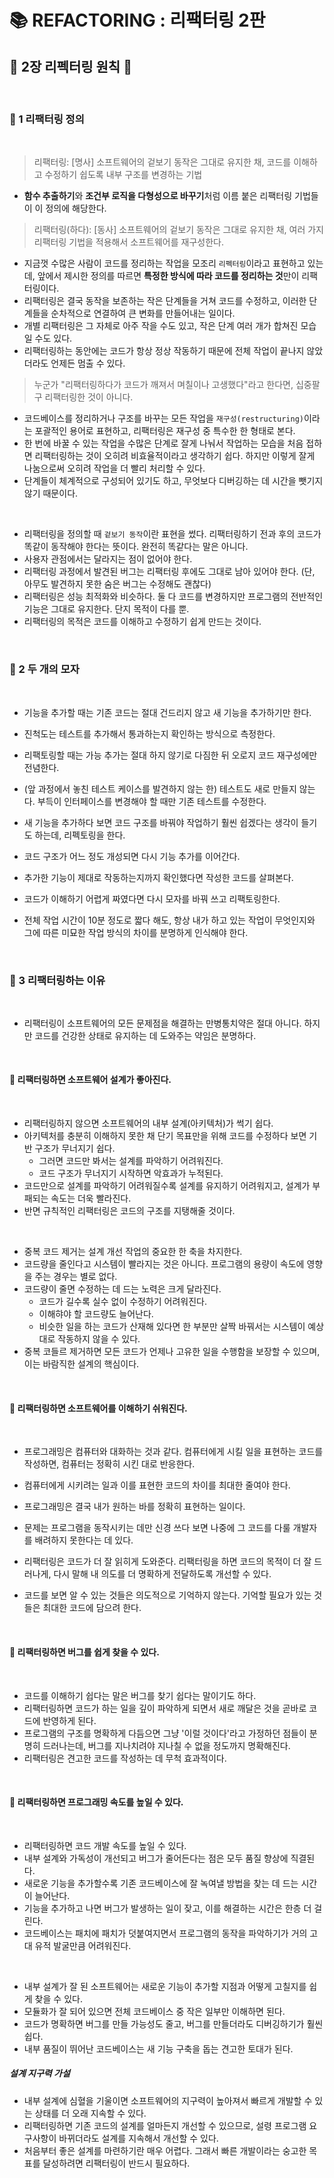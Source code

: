 # 📚 REFACTORING : 리팩터링 2판
## 📖 2장 리펙터링 원칙 🔎

<br>

### 📍 1 리팩터링 정의

<br>

> 리팩터링: [명사] 소프트웨어의 겉보기 동작은 그대로 유지한 채, 코드를 이해하고 수정하기 쉽도록 내부 구조를 변경하는 기법

- **함수 추출하기**와 **조건부 로직을 다형성으로 바꾸기**처럼 이름 붙은 리팩터링 기법들이 이 정의에 해당한다. 

> 리팩터링(하다): [동사] 소프트웨어의 겉보기 동작은 그대로 유지한 채, 여러 가지 리팩터링 기법을 적용해서 소프트웨어를 재구성한다. 

- 지금껏 수많은 사람이 코드를 정리하는 작업을 모조리 `리펙터링`이라고 표현하고 있는데, 앞에서 제시한 정의를 따르면 **특정한 방식에 따라 코드를 정리하는 것**만이 리팩터링이다. 
- 리팩터링은 결국 동작을 보존하는 작은 단계들을 거쳐 코드를 수정하고, 이러한 단계들을 순차적으로 연결하여 큰 변화를 만들어내는 일이다. 
- 개별 리팩터링은 그 자체로 아주 작을 수도 있고, 작은 단계 여러 개가 합쳐진 모습일 수도 있다. 
- 리팩터링하는 동안에는 코드가 항상 정상 작동하기 때문에 전체 작업이 끝나지 않았더라도 언제든 멈출 수 있다. 

> 누군가 "리팩터링하다가 코드가 깨져서 며칠이나 고생했다"라고 한다면, 십중팔구 리팩터링한 것이 아니다.

- 코드베이스를 정리하거나 구조를 바꾸는 모든 작업을 `재구성(restructuring)`이라는 포괄적인 용어로 표현하고, 리팩터링은 재구성 중 특수한 한 형태로 본다. 
- 한 번에 바꿀 수 있는 작업을 수많은 단계로 잘게 나눠서 작업하는 모습을 처음 접하면 리팩터링하는 것이 오히려 비효율적이라고 생각하기 쉽다. 하지만 이렇게 잘게 나눔으로써 오히려 작업을 더 빨리 처리할 수 있다. 
- 단계들이 체계적으로 구성되어 있기도 하고, 무엇보다 디버깅하는 데 시간을 뺏기지 않기 때문이다. 

<br>

- 리팩터링을 정의할 때 `겉보기 동작`이란 표현을 썼다. 리팩터링하기 전과 후의 코드가 똑같이 동작해야 한다는 뜻이다. 완전히 똑같다는 말은 아니다.
- 사용자 관점에서는 달라지는 점이 없어야 한다. 
- 리팩터링 과정에서 발견된 버그는 리팩터링 후에도 그대로 남아 있어야 한다. (단, 아무도 발견하지 못한 숨은 버그는 수정해도 괜찮다)
- 리팩터링은 성능 최적화와 비슷하다. 둘 다 코드를 변경하지만 프로그램의 전반적인 기능은 그대로 유지한다. 단지 목적이 다를 뿐.
- 리팩터링의 목적은 코드를 이해하고 수정하기 쉽게 만드는 것이다. 

<br>

### 📍 2 두 개의 모자

<br>

- 기능을 추가할 때는 기존 코드는 절대 건드리지 않고 새 기능을 추가하기만 한다. 
- 진척도는 테스트를 추가해서 통과하는지 확인하는 방식으로 측정한다. 
- 리팩토링할 때는 가능 추가는 절대 하지 않기로 다짐한 뒤 오로지 코드 재구성에만 전념한다. 
- (앞 과정에서 놓친 테스트 케이스를 발견하지 않는 한) 테스트도 새로 만들지 않는다. 부득이 인터페이스를 변경해야 할 때만 기존 테스트를 수정한다. 

- 새 기능을 추가하다 보면 코드 구조를 바꿔야 작업하기 훨씬 쉽겠다는 생각이 들기도 하는데, 리펙토링을 한다. 
- 코드 구조가 어느 정도 개성되면 다시 기능 추가를 이어간다. 
- 추가한 기능이 제대로 작동하는지까지 확인했다면 작성한 코드를 살펴본다. 
- 코드가 이해하기 어렵게 짜였다면 다시 모자를 바꿔 쓰고 리팩토링한다. 
- 전체 작업 시간이 10분 정도로 짧다 해도, 항상 내가 하고 있는 작업이 무엇인지와 그에 따른 미묘한 작업 방식의 차이를 분명하게 인식해야 한다. 

<br>

### 📍 3 리팩터링하는 이유

<br>

- 리팩터링이 소프트웨어의 모든 문제점을 해결하는 만병통치약은 절대 아니다. 하지만 코드를 건강한 상태로 유지하는 데 도와주는 약임은 분명하다. 

<br>

#### 🎈 리팩터링하면 소프트웨어 설계가 좋아진다. 

<br>

- 리팩터링하지 않으면 소프트웨어의 내부 설계(아키텍처)가 썩기 쉽다. 
- 아키텍처를 충분히 이해하지 못한 채 단기 목표만을 위해 코드를 수정하다 보면 기반 구조가 무너지기 쉽다.
  - 그러면 코드만 봐서는 설계를 파악하기 어려워진다. 
  - 코드 구조가 무너지기 시작하면 악효과가 누적된다. 
- 코드만으로 설계를 파악하기 어려워질수록 설계를 유지하기 어려워지고, 설계가 부패되는 속도는 더욱 빨라진다.
- 반면 규칙적인 리팩터링은 코드의 구조를 지탱해줄 것이다. 

<br>

- 중복 코드 제거는 설계 개선 작업의 중요한 한 축을 차지한다. 
- 코드량을 줄인다고 시스템이 빨라지는 것은 아니다. 프로그램의 용량이 속도에 영향을 주는 경우는 별로 없다.
- 코드량이 줄면 수정하는 데 드는 노력은 크게 달라진다.
  - 코드가 길수록 실수 없이 수정하기 어려워진다. 
  - 이해햐야 할 코드량도 늘어난다. 
  - 비슷한 일을 하는 코드가 산재해 있다면 한 부분만 살짝 바꿔서는 시스템이 예상대로 작동하지 않을 수 있다. 
- 중복 코들르 제거하면 모든 코드가 언제나 고유한 일을 수행함을 보장할 수 있으며, 이는 바람직한 설계의 핵심이다. 

<br>

#### 🎈 리팩터링하면 소프트웨어를 이해하기 쉬워진다. 

<br>

- 프로그래밍은 컴퓨터와 대화하는 것과 같다. 컴퓨터에게 시킬 일을 표현하는 코드를 작성하면, 컴퓨터는 정확히 시킨 대로 반응한다.
- 컴퓨터에게 시키려는 일과 이를 표현한 코드의 차이를 최대한 줄여야 한다. 
- 프로그래밍은 결국 내가 원하는 바를 정확히 표현하는 일이다. 
- 문제는 프로그램을 동작시키는 데만 신경 쓰다 보면 나중에 그 코드를 다룰 개발자를 배려하지 못한다는 데 있다. 
- 리팩터링은 코드가 더 잘 읽히게 도와준다. 리팩터링을 하면 코드의 목적이 더 잘 드러나게, 다시 말해 내 의도를 더 명확하게 전달하도록 개선할 수 있다.

- 코드를 보면 알 수 있는 것들은 의도적으로 기억하지 않는다. 기억할 필요가 있는 것들은 최대한 코드에 담으려 한다. 

<br>

#### 🎈 리팩터링하면 버그를 쉽게 찾을 수 있다. 

<br>

- 코드를 이해하기 쉽다는 말은 버그를 찾기 쉽다는 말이기도 하다. 
- 리팩터링하면 코드가 하는 일을 깊이 파악하게 되면서 새로 깨달은 것을 곧바로 코드에 반영하게 된다. 
- 프로그램의 구조를 명확하게 다듬으면 그냥 '이럴 것이다'라고 가정하던 점들이 분명히 드러나는데, 버그를 지나치려야 지나칠 수 없을 정도까지 명확해진다. 
- 리팩터링은 견고한 코드를 작성하는 데 무척 효과적이다. 

<br>

#### 🎈 리팩터링하면 프로그래밍 속도를 높일 수 있다.

<br>

- 리팩터링하면 코드 개발 속도를 높일 수 있다. 
- 내부 설계와 가독성이 개선되고 버그가 줄어든다는 점은 모두 품질 향상에 직결된다. 
- 새로운 기능을 추가할수록 기존 코드베이스에 잘 녹여낼 방법을 찾는 데 드는 시간이 늘어난다. 
- 기능을 추가하고 나면 버그가 발생하는 일이 잦고, 이를 해결하는 시간은 한층 더 걸린다. 
- 코드베이스는 패치에 패치가 덧붙여지면서 프로그램의 동작을 파악하기가 거의 고대 유적 발굴만큼 어려워진다.

<br>

- 내부 설계가 잘 된 소프트웨어는 새로운 기능이 추가할 지점과 어떻게 고칠지를 쉽게 찾을 수 있다. 
- 모듈화가 잘 되어 있으면 전체 코드베이스 중 작은 일부만 이해하면 된다. 
- 코드가 명확하면 버그를 만들 가능성도 줄고, 버그를 만들더라도 디버깅하기가 훨씬 쉽다. 
- 내부 품질이 뛰어난 코드베이스는 새 기능 구축을 돕는 견고한 토대가 된다. 

##### 설계 지구력 가설 
- 내부 설계에 심혈을 기울이면 소프트웨어의 지구력이 높아져서 빠르게 개발할 수 있는 상태를 더 오래 지속할 수 있다. 
- 리팩터링하면 기존 코드의 설계를 얼마든지 개선할 수 있으므로, 설령 프로그램 요구사항이 바뀌더라도 설계를 지속해서 개선할 수 있다. 
- 처음부터 좋은 설계를 마련하기란 매우 어렵다. 그래서 빠른 개발이라는 숭고한 목표를 달성하려면 리팩터링이 반드시 필요하다.





